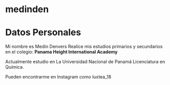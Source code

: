 # medinden
<!DOCTYPE html>
<html>
<body>
<h1>Datos Personales </h1>
<p>
Mi nombre es Medin Denvers
Realice mis estudios primarios y secundarios en el colegio:
<strong>Panama Height International Academy </strong>
</p>

<p>
Actualmente estudio en La Universidad Nacional de Panam&aacute; Licenciatura en Qu&iacute;mica.
</p>

<p>
Pueden encontrarme en Instagram como luxtea_18
</p>


</body>
</html>



